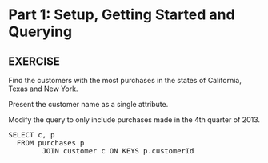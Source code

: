 # Part 1: Setup, Getting Started and Querying

## EXERCISE

Find the customers with the most purchases in the states of California, Texas and New York.

Present the customer name as a single attribute.

Modify the query to only include purchases made in the 4th quarter of 2013.

<pre id="example">
SELECT c, p
  FROM purchases p
        JOIN customer c ON KEYS p.customerId
</pre>
